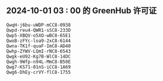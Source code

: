 ## 2024-10-01 03 : 00 的 GreenHub 许可证
```
QwqH-j6bu-uWDP-mCC8-0938
Qwpd-reu4-QWR1-sSC8-233D
Qwp5-XBQV-o5XO-wBC8-65E1
QwoB-zFYc-loa9-2xC8-6144
Qwna-TK1f-quaF-ImC8-AD40
Qwhp-ZYWV-LQmI-rNC8-6543
Qwgk-eU92-Kg7B-WlC8-14DC
Qwgh-9Wfp-n94L-MmC8-B50E
Qwg7-KS71-01nS-iCC8-1A69
Qwg6-DhEy-crVY-flC8-1755
```
